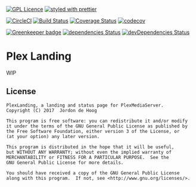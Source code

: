 [![GPL Licence](https://badges.frapsoft.com/os/gpl/gpl.svg?v=103)](https://opensource.org/licenses/GPL-3.0/)
[![styled with prettier](https://img.shields.io/badge/styled_with-prettier-ff69b4.svg)](https://github.com/prettier/prettier)

[![CircleCI](https://circleci.com/gh/jordond/plexlanding/tree/develop.svg?style=svg)](https://circleci.com/gh/jordond/plexlanding/tree/develop)
[![Build Status](https://travis-ci.org/jordond/plexlanding.svg?branch=develop)](https://travis-ci.org/jordond/plexlanding)
[![Coverage Status](https://coveralls.io/repos/github/jordond/plexlanding/badge.svg)](https://coveralls.io/github/jordond/plexlanding)
[![codecov](https://codecov.io/gh/jordond/plexlanding/branch/develop/graph/badge.svg)](https://codecov.io/gh/jordond/plexlanding)

[![Greenkeeper badge](https://badges.greenkeeper.io/jordond/plexlanding.svg)](https://greenkeeper.io/)
[![dependencies Status](https://david-dm.org/jordond/plexlanding/status.svg)](https://david-dm.org/jordond/plexlanding)
[![devDependencies Status](https://david-dm.org/jordond/plexlanding/dev-status.svg)](https://david-dm.org/jordond/plexlanding?type=dev)

# Plex Landing

WIP

## License

```
PlexLanding, a landing and status page for PlexMediaServer.
Copyright (C) 2017  Jordon de Hoog

This program is free software: you can redistribute it and/or modify
it under the terms of the GNU General Public License as published by
the Free Software Foundation, either version 3 of the License, or
(at your option) any later version.

This program is distributed in the hope that it will be useful,
but WITHOUT ANY WARRANTY; without even the implied warranty of
MERCHANTABILITY or FITNESS FOR A PARTICULAR PURPOSE.  See the
GNU General Public License for more details.

You should have received a copy of the GNU General Public License
along with this program.  If not, see <http://www.gnu.org/licenses/>.
```